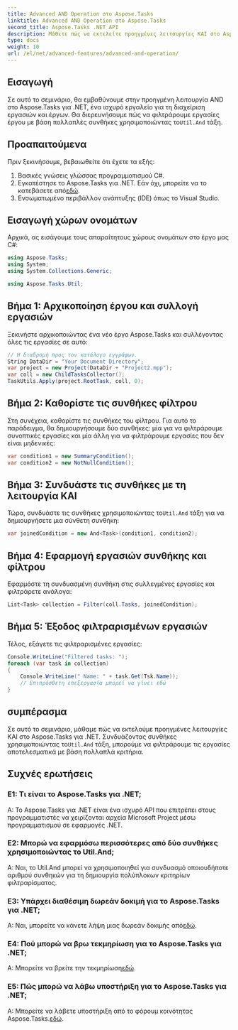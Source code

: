```yaml
---
title: Advanced AND Operation στο Aspose.Tasks
linktitle: Advanced AND Operation στο Aspose.Tasks
second_title: Aspose.Tasks .NET API
description: Μάθετε πώς να εκτελείτε προηγμένες λειτουργίες ΚΑΙ στο Aspose.Tasks για .NET για να φιλτράρετε αποτελεσματικά τις εργασίες έργου με βάση πολλά κριτήρια.
type: docs
weight: 10
url: /el/net/advanced-features/advanced-and-operation/
---
```

## Εισαγωγή

 Σε αυτό το σεμινάριο, θα εμβαθύνουμε στην προηγμένη λειτουργία AND στο Aspose.Tasks για .NET, ένα ισχυρό εργαλείο για τη διαχείριση εργασιών και έργων. Θα διερευνήσουμε πώς να φιλτράρουμε εργασίες έργου με βάση πολλαπλές συνθήκες χρησιμοποιώντας το`Util.And` τάξη.

## Προαπαιτούμενα

Πριν ξεκινήσουμε, βεβαιωθείτε ότι έχετε τα εξής:

1. Βασικές γνώσεις γλώσσας προγραμματισμού C#.
2.  Εγκατέστησε το Aspose.Tasks για .NET. Εάν όχι, μπορείτε να το κατεβάσετε από[εδώ](https://releases.aspose.com/tasks/net/).
3. Ενσωματωμένο περιβάλλον ανάπτυξης (IDE) όπως το Visual Studio.

## Εισαγωγή χώρων ονομάτων

Αρχικά, ας εισάγουμε τους απαραίτητους χώρους ονομάτων στο έργο μας C#:

```csharp
using Aspose.Tasks;
using System;
using System.Collections.Generic;

using Aspose.Tasks.Util;

```

## Βήμα 1: Αρχικοποίηση έργου και συλλογή εργασιών

Ξεκινήστε αρχικοποιώντας ένα νέο έργο Aspose.Tasks και συλλέγοντας όλες τις εργασίες σε αυτό:

```csharp
// Η διαδρομή προς τον κατάλογο εγγράφων.
String DataDir = "Your Document Directory";
var project = new Project(DataDir + "Project2.mpp");
var coll = new ChildTasksCollector();
TaskUtils.Apply(project.RootTask, coll, 0);
```

## Βήμα 2: Καθορίστε τις συνθήκες φίλτρου

Στη συνέχεια, καθορίστε τις συνθήκες του φίλτρου. Για αυτό το παράδειγμα, θα δημιουργήσουμε δύο συνθήκες: μία για να φιλτράρουμε συνοπτικές εργασίες και μία άλλη για να φιλτράρουμε εργασίες που δεν είναι μηδενικές:

```csharp
var condition1 = new SummaryCondition();
var condition2 = new NotNullCondition();
```

## Βήμα 3: Συνδυάστε τις συνθήκες με τη λειτουργία ΚΑΙ

 Τώρα, συνδυάστε τις συνθήκες χρησιμοποιώντας το`Util.And` τάξη για να δημιουργήσετε μια σύνθετη συνθήκη:

```csharp
var joinedCondition = new And<Task>(condition1, condition2);
```

## Βήμα 4: Εφαρμογή εργασιών συνθήκης και φίλτρου

Εφαρμόστε τη συνδυασμένη συνθήκη στις συλλεγμένες εργασίες και φιλτράρετε ανάλογα:

```csharp
List<Task> collection = Filter(coll.Tasks, joinedCondition);
```

## Βήμα 5: Έξοδος φιλτραρισμένων εργασιών

Τέλος, εξάγετε τις φιλτραρισμένες εργασίες:

```csharp
Console.WriteLine("Filtered tasks: ");
foreach (var task in collection)
{
    Console.WriteLine(" Name: " + task.Get(Tsk.Name));
    // Επιπρόσθετη επεξεργασία μπορεί να γίνει εδώ
}
```

## συμπέρασμα

 Σε αυτό το σεμινάριο, μάθαμε πώς να εκτελούμε προηγμένες λειτουργίες ΚΑΙ στο Aspose.Tasks για .NET. Συνδυάζοντας συνθήκες χρησιμοποιώντας το`Util.And` τάξη, μπορούμε να φιλτράρουμε τις εργασίες αποτελεσματικά με βάση πολλαπλά κριτήρια.

## Συχνές ερωτήσεις

### Ε1: Τι είναι το Aspose.Tasks για .NET;

Α: Το Aspose.Tasks για .NET είναι ένα ισχυρό API που επιτρέπει στους προγραμματιστές να χειρίζονται αρχεία Microsoft Project μέσω προγραμματισμού σε εφαρμογές .NET.

### Ε2: Μπορώ να εφαρμόσω περισσότερες από δύο συνθήκες χρησιμοποιώντας το Util.And;

Α: Ναι, το Util.And μπορεί να χρησιμοποιηθεί για συνδυασμό οποιουδήποτε αριθμού συνθηκών για τη δημιουργία πολύπλοκων κριτηρίων φιλτραρίσματος.

### Ε3: Υπάρχει διαθέσιμη δωρεάν δοκιμή για το Aspose.Tasks για .NET;

 Α: Ναι, μπορείτε να κάνετε λήψη μιας δωρεάν δοκιμής από[εδώ](https://releases.aspose.com/).

### Ε4: Πού μπορώ να βρω τεκμηρίωση για το Aspose.Tasks για .NET;

 Α: Μπορείτε να βρείτε την τεκμηρίωση[εδώ](https://reference.aspose.com/tasks/net/).

### Ε5: Πώς μπορώ να λάβω υποστήριξη για το Aspose.Tasks για .NET;

 Α: Μπορείτε να λάβετε υποστήριξη από το φόρουμ κοινότητας Aspose.Tasks.[εδώ](https://forum.aspose.com/c/tasks/15).